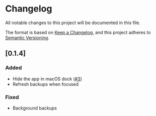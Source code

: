 # Changelog

All notable changes to this project will be documented in this file.

The format is based on [Keep a Changelog](https://keepachangelog.com/en/1.1.0/),
and this project adheres to [Semantic Versioning](https://semver.org/spec/v2.0.0.html).

## [0.1.4]

### Added

- Hide the app in macOS dock ([#3](https://github.com/Turtlepaw/atproto-backup/issues/3))
- Refresh backups when focused

### Fixed

- Background backups
